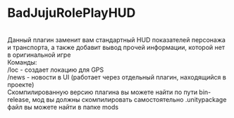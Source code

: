 # BadJujuRolePlayHUD
<br> Данный плагин заменит вам стандартный HUD показателей персонажа и транспорта, а также добавит вывод прочей информации, которой нет в оригинальной игре
<br> Команды:
<br> /loc - создает локацию для GPS
<br> /news - новости в UI (работает через отдельный плагин, находящийся в проекте)
<br> Скомпилированную версию плагина вы можете найти по пути bin-release, мод вы должны скомпилировать самостоятельно .unitypackage файл вы можете найти в папке mods
